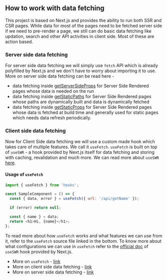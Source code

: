 ## How to work with data fetching

This project is based on Next.js and provides the ability to run both SSR and CSR pages.
While data for most of the pages need to be fetched server side if we need to pre-render a page, we still can do basic data fetching like updation, search and other API activities in client side. Most of these are action based.

### Server side data fetching

For server side data fetching we will simply use `fetch` API which is already polyfilled by Next.js and we don't have to worry about importing it to use.
More on server side data fetching can be read here -

- data fetching inside [getServerSideProps](https://nextjs.org/docs/basic-features/data-fetching/get-server-side-props) for Server Side Rendered pages whose data is needed on the run
- data fetching inside [getStaticPaths](https://nextjs.org/docs/basic-features/data-fetching/get-static-paths) for Server Side Rendered pages whose paths are dynamically built and data is dynamically fetched
- data fetching inside [getStaticProps](https://nextjs.org/docs/basic-features/data-fetching/get-static-props) for Server Side Rendered pages whose data is fetched at build time and generally used for static pages which needs data refresh periodically.

### Client side data fetching

Now for Client Side data fetching we will use a custom made hook which takes care of multiple features.
We call it `useFetch`. `useFetch` is built on top of `useSWR` - a hook provided by Next.js itself for data fetching and storing with caching, revalidation and much more. We can read more about `useSWR` [here](https://swr.vercel.app/docs/data-fetching).

#### Usage of `useFetch`

```js
import { useFetch } from 'hooks';

const SampleComponent = () => {
  const { data, error } = useFetch({ url: '/api/getName' });

  if (error) return null;

  const { name } = data;
  return <h1>Hi, {name}</h1>;
};
```

To read more about how `useFetch` works and what features we can use from it, refer to the `useFetch` source file linked in the bottom. To know more about what configurations we can use in `useFetch` refer to the [official doc](https://swr.vercel.app/docs/getting-started) of `useSWR` hook provided by Next.js.

- More on `useFetch` - [link](../src/hooks/useFetch/useFetch.ts)
- More on client side data fetching - [link](../src/pages/sample/csr.tsx)
- More on server side data fetching - [link](../src/pages/sample/ssr.tsx)
